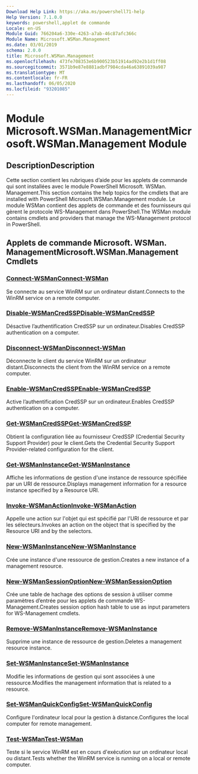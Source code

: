 ```yaml
---
Download Help Link: https://aka.ms/powershell71-help
Help Version: 7.1.0.0
keywords: powershell,applet de commande
Locale: en-US
Module Guid: 766204a6-330e-4263-a7ab-46c87afc366c
Module Name: Microsoft.WSMan.Management
ms.date: 03/01/2019
schema: 2.0.0
title: Microsoft.WSMan.Management
ms.openlocfilehash: 473fe708353e6b900523b51914ad92e2b1d1ff08
ms.sourcegitcommit: 3571b9e87e8881adbf7984cda46a63891039a987
ms.translationtype: MT
ms.contentlocale: fr-FR
ms.lasthandoff: 06/05/2020
ms.locfileid: "93201085"
---
```

# <span data-ttu-id="ba7ac-103">Module Microsoft.WSMan.Management</span><span class="sxs-lookup"><span data-stu-id="ba7ac-103">Microsoft.WSMan.Management Module</span></span>

## <span data-ttu-id="ba7ac-104">Description</span><span class="sxs-lookup"><span data-stu-id="ba7ac-104">Description</span></span>

<span data-ttu-id="ba7ac-105">Cette section contient les rubriques d’aide pour les applets de commande qui sont installées avec le module PowerShell Microsoft. WSMan. Management.</span><span class="sxs-lookup"><span data-stu-id="ba7ac-105">This section contains the help topics for the cmdlets that are installed with PowerShell Microsoft.WSMan.Management module.</span></span> <span data-ttu-id="ba7ac-106">Le module WSMan contient des applets de commande et des fournisseurs qui gèrent le protocole WS-Management dans PowerShell.</span><span class="sxs-lookup"><span data-stu-id="ba7ac-106">The WSMan module contains cmdlets and providers that manage the WS-Management protocol in PowerShell.</span></span>

## <span data-ttu-id="ba7ac-107">Applets de commande Microsoft. WSMan. Management</span><span class="sxs-lookup"><span data-stu-id="ba7ac-107">Microsoft.WSMan.Management Cmdlets</span></span>

### [<span data-ttu-id="ba7ac-108">Connect-WSMan</span><span class="sxs-lookup"><span data-stu-id="ba7ac-108">Connect-WSMan</span></span>](Connect-WSMan.md)
<span data-ttu-id="ba7ac-109">Se connecte au service WinRM sur un ordinateur distant.</span><span class="sxs-lookup"><span data-stu-id="ba7ac-109">Connects to the WinRM service on a remote computer.</span></span>

### [<span data-ttu-id="ba7ac-110">Disable-WSManCredSSP</span><span class="sxs-lookup"><span data-stu-id="ba7ac-110">Disable-WSManCredSSP</span></span>](Disable-WSManCredSSP.md)
<span data-ttu-id="ba7ac-111">Désactive l’authentification CredSSP sur un ordinateur.</span><span class="sxs-lookup"><span data-stu-id="ba7ac-111">Disables CredSSP authentication on a computer.</span></span>

### [<span data-ttu-id="ba7ac-112">Disconnect-WSMan</span><span class="sxs-lookup"><span data-stu-id="ba7ac-112">Disconnect-WSMan</span></span>](Disconnect-WSMan.md)
<span data-ttu-id="ba7ac-113">Déconnecte le client du service WinRM sur un ordinateur distant.</span><span class="sxs-lookup"><span data-stu-id="ba7ac-113">Disconnects the client from the WinRM service on a remote computer.</span></span>

### [<span data-ttu-id="ba7ac-114">Enable-WSManCredSSP</span><span class="sxs-lookup"><span data-stu-id="ba7ac-114">Enable-WSManCredSSP</span></span>](Enable-WSManCredSSP.md)
<span data-ttu-id="ba7ac-115">Active l’authentification CredSSP sur un ordinateur.</span><span class="sxs-lookup"><span data-stu-id="ba7ac-115">Enables CredSSP authentication on a computer.</span></span>

### [<span data-ttu-id="ba7ac-116">Get-WSManCredSSP</span><span class="sxs-lookup"><span data-stu-id="ba7ac-116">Get-WSManCredSSP</span></span>](Get-WSManCredSSP.md)
<span data-ttu-id="ba7ac-117">Obtient la configuration liée au fournisseur CredSSP (Credential Security Support Provider) pour le client.</span><span class="sxs-lookup"><span data-stu-id="ba7ac-117">Gets the Credential Security Support Provider-related configuration for the client.</span></span>

### [<span data-ttu-id="ba7ac-118">Get-WSManInstance</span><span class="sxs-lookup"><span data-stu-id="ba7ac-118">Get-WSManInstance</span></span>](Get-WSManInstance.md)
<span data-ttu-id="ba7ac-119">Affiche les informations de gestion d'une instance de ressource spécifiée par un URI de ressource.</span><span class="sxs-lookup"><span data-stu-id="ba7ac-119">Displays management information for a resource instance specified by a Resource URI.</span></span>

### [<span data-ttu-id="ba7ac-120">Invoke-WSManAction</span><span class="sxs-lookup"><span data-stu-id="ba7ac-120">Invoke-WSManAction</span></span>](Invoke-WSManAction.md)
<span data-ttu-id="ba7ac-121">Appelle une action sur l'objet qui est spécifié par l'URI de ressource et par les sélecteurs.</span><span class="sxs-lookup"><span data-stu-id="ba7ac-121">Invokes an action on the object that is specified by the Resource URI and by the selectors.</span></span>

### [<span data-ttu-id="ba7ac-122">New-WSManInstance</span><span class="sxs-lookup"><span data-stu-id="ba7ac-122">New-WSManInstance</span></span>](New-WSManInstance.md)
<span data-ttu-id="ba7ac-123">Crée une instance d'une ressource de gestion.</span><span class="sxs-lookup"><span data-stu-id="ba7ac-123">Creates a new instance of a management resource.</span></span>

### [<span data-ttu-id="ba7ac-124">New-WSManSessionOption</span><span class="sxs-lookup"><span data-stu-id="ba7ac-124">New-WSManSessionOption</span></span>](New-WSManSessionOption.md)
<span data-ttu-id="ba7ac-125">Crée une table de hachage des options de session à utiliser comme paramètres d’entrée pour les applets de commande WS-Management.</span><span class="sxs-lookup"><span data-stu-id="ba7ac-125">Creates session option hash table to use as input parameters for WS-Management cmdlets.</span></span>

### [<span data-ttu-id="ba7ac-126">Remove-WSManInstance</span><span class="sxs-lookup"><span data-stu-id="ba7ac-126">Remove-WSManInstance</span></span>](Remove-WSManInstance.md)
<span data-ttu-id="ba7ac-127">Supprime une instance de ressource de gestion.</span><span class="sxs-lookup"><span data-stu-id="ba7ac-127">Deletes a management resource instance.</span></span>

### [<span data-ttu-id="ba7ac-128">Set-WSManInstance</span><span class="sxs-lookup"><span data-stu-id="ba7ac-128">Set-WSManInstance</span></span>](Set-WSManInstance.md)
<span data-ttu-id="ba7ac-129">Modifie les informations de gestion qui sont associées à une ressource.</span><span class="sxs-lookup"><span data-stu-id="ba7ac-129">Modifies the management information that is related to a resource.</span></span>

### [<span data-ttu-id="ba7ac-130">Set-WSManQuickConfig</span><span class="sxs-lookup"><span data-stu-id="ba7ac-130">Set-WSManQuickConfig</span></span>](Set-WSManQuickConfig.md)
<span data-ttu-id="ba7ac-131">Configure l'ordinateur local pour la gestion à distance.</span><span class="sxs-lookup"><span data-stu-id="ba7ac-131">Configures the local computer for remote management.</span></span>

### [<span data-ttu-id="ba7ac-132">Test-WSMan</span><span class="sxs-lookup"><span data-stu-id="ba7ac-132">Test-WSMan</span></span>](Test-WSMan.md)
<span data-ttu-id="ba7ac-133">Teste si le service WinRM est en cours d'exécution sur un ordinateur local ou distant.</span><span class="sxs-lookup"><span data-stu-id="ba7ac-133">Tests whether the WinRM service is running on a local or remote computer.</span></span>

